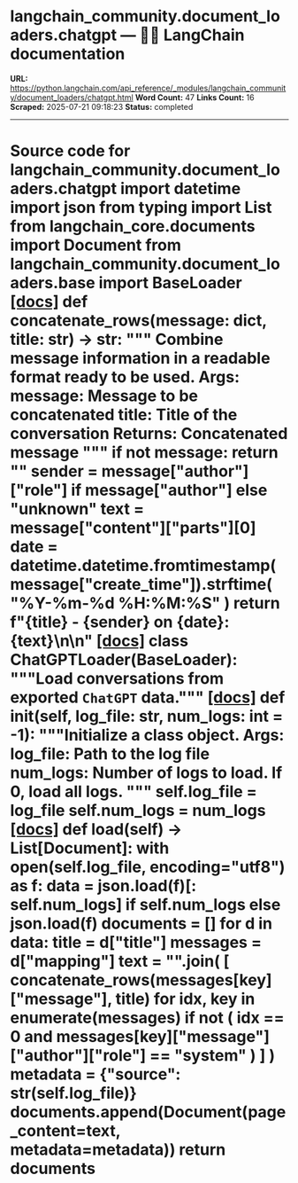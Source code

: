 # langchain_community.document_loaders.chatgpt — 🦜🔗 LangChain  documentation

**URL:** https://python.langchain.com/api_reference/_modules/langchain_community/document_loaders/chatgpt.html
**Word Count:** 47
**Links Count:** 16
**Scraped:** 2025-07-21 09:18:23
**Status:** completed

---

# Source code for langchain\_community.document\_loaders.chatgpt               import datetime     import json     from typing import List          from langchain_core.documents import Document          from langchain_community.document_loaders.base import BaseLoader                              [[docs]](https://python.langchain.com/api_reference/community/document_loaders/langchain_community.document_loaders.chatgpt.concatenate_rows.html#langchain_community.document_loaders.chatgpt.concatenate_rows)     def concatenate_rows(message: dict, title: str) -> str:         """         Combine message information in a readable format ready to be used.         Args:             message: Message to be concatenated             title: Title of the conversation              Returns:             Concatenated message         """         if not message:             return ""              sender = message["author"]["role"] if message["author"] else "unknown"         text = message["content"]["parts"][0]         date = datetime.datetime.fromtimestamp(message["create_time"]).strftime(             "%Y-%m-%d %H:%M:%S"         )         return f"{title} - {sender} on {date}: {text}\n\n"                                             [[docs]](https://python.langchain.com/api_reference/community/document_loaders/langchain_community.document_loaders.chatgpt.ChatGPTLoader.html#langchain_community.document_loaders.chatgpt.ChatGPTLoader)     class ChatGPTLoader(BaseLoader):         """Load conversations from exported `ChatGPT` data."""                         [[docs]](https://python.langchain.com/api_reference/community/document_loaders/langchain_community.document_loaders.chatgpt.ChatGPTLoader.html#langchain_community.document_loaders.chatgpt.ChatGPTLoader.__init__)         def __init__(self, log_file: str, num_logs: int = -1):             """Initialize a class object.                  Args:                 log_file: Path to the log file                 num_logs: Number of logs to load. If 0, load all logs.             """             self.log_file = log_file             self.num_logs = num_logs                                        [[docs]](https://python.langchain.com/api_reference/community/document_loaders/langchain_community.document_loaders.chatgpt.ChatGPTLoader.html#langchain_community.document_loaders.chatgpt.ChatGPTLoader.load)         def load(self) -> List[Document]:             with open(self.log_file, encoding="utf8") as f:                 data = json.load(f)[: self.num_logs] if self.num_logs else json.load(f)                  documents = []             for d in data:                 title = d["title"]                 messages = d["mapping"]                 text = "".join(                     [                         concatenate_rows(messages[key]["message"], title)                         for idx, key in enumerate(messages)                         if not (                             idx == 0                             and messages[key]["message"]["author"]["role"] == "system"                         )                     ]                 )                 metadata = {"source": str(self.log_file)}                 documents.append(Document(page_content=text, metadata=metadata))                  return documents
